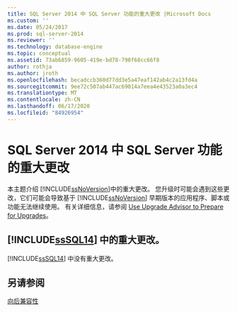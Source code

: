 ```yaml
---
title: SQL Server 2014 中 SQL Server 功能的重大更改 |Microsoft Docs
ms.custom: ''
ms.date: 05/24/2017
ms.prod: sql-server-2014
ms.reviewer: ''
ms.technology: database-engine
ms.topic: conceptual
ms.assetid: 73ab6859-9605-419e-bd78-798f68cc66f8
author: rothja
ms.author: jroth
ms.openlocfilehash: becadccb360d77dd3e5a47eaf142ab4c2a13fd4a
ms.sourcegitcommit: 9ee72c507ab447ac69014a7eea4e43523a0a3ec4
ms.translationtype: MT
ms.contentlocale: zh-CN
ms.lasthandoff: 06/17/2020
ms.locfileid: "84926954"
---
```

# <a name="breaking-changes-to-sql-server-features-in-sql-server-2014"></a>SQL Server 2014 中 SQL Server 功能的重大更改
  本主题介绍 [!INCLUDE[ssNoVersion](../includes/ssnoversion-md.md)]中的重大更改。 您升级时可能会遇到这些更改，它们可能会导致基于 [!INCLUDE[ssNoVersion](../includes/ssnoversion-md.md)] 早期版本的应用程序、脚本或功能无法继续使用。 有关详细信息，请参阅 [Use Upgrade Advisor to Prepare for Upgrades](../../2014/sql-server/install/use-upgrade-advisor-to-prepare-for-upgrades.md)。  
  
## <a name="breaking-changes-in-sssql14"></a>[!INCLUDE[ssSQL14](../includes/sssql14-md.md)] 中的重大更改。  
 [!INCLUDE[ssSQL14](../includes/sssql14-md.md)] 中没有重大更改。  
  
## <a name="see-also"></a>另请参阅  
 [向后兼容性](../../2014/getting-started/backward-compatibility.md)  
  
  

